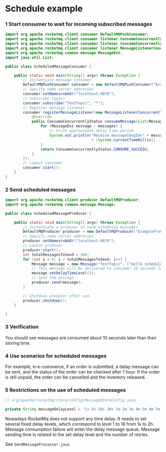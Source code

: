 # Schedule example

### 1 Start consumer to wait for incoming subscribed messages

```java
import org.apache.rocketmq.client.consumer.DefaultMQPushConsumer;
import org.apache.rocketmq.client.consumer.listener.ConsumeConcurrentlyContext;
import org.apache.rocketmq.client.consumer.listener.ConsumeConcurrentlyStatus;
import org.apache.rocketmq.client.consumer.listener.MessageListenerConcurrently;
import org.apache.rocketmq.common.message.MessageExt;
import java.util.List;

public class ScheduledMessageConsumer {

    public static void main(String[] args) throws Exception {
        // Instantiate message consumer
        DefaultMQPushConsumer consumer = new DefaultMQPushConsumer("ExampleConsumer");
        // Specify name server addresses
        consumer.setNamesrvAddr("localhost:9876");
        // Subscribe topics
        consumer.subscribe("TestTopic", "*");
        // Register message listener
        consumer.registerMessageListener(new MessageListenerConcurrently() {
            @Override
            public ConsumeConcurrentlyStatus consumeMessage(List<MessageExt> messages, ConsumeConcurrentlyContext context) {
                for (MessageExt message : messages) {
                    // Print approximate delay time period
                    System.out.println("Receive message[msgId=" + message.getMsgId() + "] "
                                       + (System.currentTimeMillis() - message.getStoreTimestamp()) + "ms later");
                }
                return ConsumeConcurrentlyStatus.CONSUME_SUCCESS;
            }
        });
        // Launch consumer
        consumer.start();
    }
}
```

### 2 Send scheduled messages

```java
import org.apache.rocketmq.client.producer.DefaultMQProducer;
import org.apache.rocketmq.common.message.Message;

public class ScheduledMessageProducer {

    public static void main(String[] args) throws Exception {
        // Instantiate a producer to send scheduled messages
        DefaultMQProducer producer = new DefaultMQProducer("ExampleProducerGroup");
        // Specify name server addresses
        producer.setNamesrvAddr("localhost:9876");
        // Launch producer
        producer.start();
        int totalMessagesToSend = 100;
        for (int i = 0; i < totalMessagesToSend; i++) {
            Message message = new Message("TestTopic", ("Hello scheduled message " + i).getBytes());
            // This message will be delivered to consumer 10 seconds later.
            message.setDelayTimeLevel(3);
            // Send the message
            producer.send(message);
        }

        // Shutdown producer after use.
        producer.shutdown();
    }

}
```

### 3 Verification

You should see messages are consumed about 10 seconds later than their storing time.

### 4 Use scenarios for scheduled messages

For example, in e-commerce, if an order is submitted, a delay message can be sent, and the status of the order can be
checked after 1 hour. If the order is still unpaid, the order can be cancelled and the inventory released.

### 5 Restrictions on the use of scheduled messages

```java 
// org/apache/rocketmq/store/config/MessageStoreConfig.java

private String messageDelayLevel = "1s 5s 10s 30s 1m 2m 3m 4m 5m 6m 7m 8m 9m 10m 20m 30m 1h 2h";
```

Nowadays RocketMq does not support any time delay. It needs to set several fixed delay levels, which correspond to level
1 to 18 from 1s to 2h. Message consumption failure will enter the delay message queue. Message sending time is related
to the set delay level and the number of retries.

See `SendMessageProcessor.java` 
